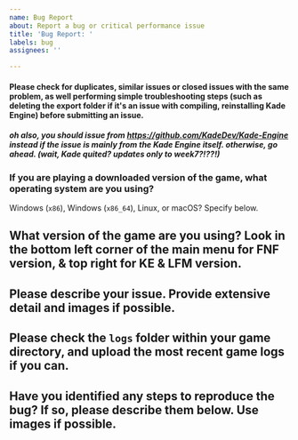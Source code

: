 ```yaml
---
name: Bug Report
about: Report a bug or critical performance issue
title: 'Bug Report: '
labels: bug
assignees: ''

---
```


#### Please check for duplicates, similar issues or closed issues with the same problem, as well performing simple troubleshooting steps (such as deleting the export folder if it's an issue with compiling, reinstalling Kade Engine) before submitting an issue.
##### oh also, you should issue from https://github.com/KadeDev/Kade-Engine instead if the issue is mainly from the Kade Engine itself. otherwise, go ahead. (wait, Kade quited? updates only to week7?!??!)


### If you are playing a downloaded version of the game, what operating system are you using?
Windows (`x86`), Windows (`x86_64`), Linux, or macOS? Specify below.

## What version of the game are you using? Look in the bottom left corner of the main menu for FNF version, & top right for KE & LFM version.

## Please describe your issue. Provide extensive detail and images if possible.

## Please check the `logs` folder within your game directory, and upload the most recent game logs if you can.

## Have you identified any steps to reproduce the bug? If so, please describe them below. Use images if possible.
